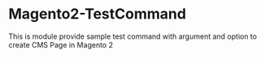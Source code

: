 # Magento2-TestCommand
This is module provide sample test command with argument and option to create CMS Page in Magento 2

